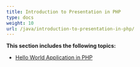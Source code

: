 ```yaml
---
title: Introduction to Presentation in PHP
type: docs
weight: 10
url: /java/introduction-to-presentation-in-php/
---
```


**This section includes the following topics:**

- [Hello World Application in PHP](/slides/java/hello-world-application-in-php-html/)
